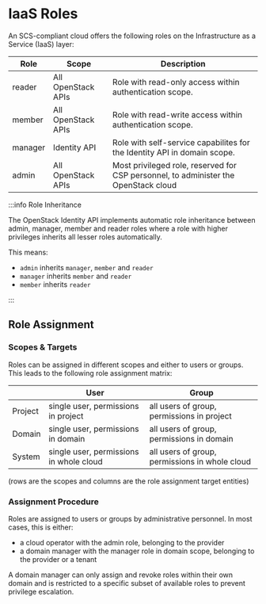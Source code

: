 # IaaS Roles

An SCS-compliant cloud offers the following roles on the Infrastructure as a Service (IaaS) layer:

| Role | Scope | Description |
|---|---|---|
| reader | All OpenStack APIs | Role with read-only access within authentication scope. |
| member | All OpenStack APIs | Role with read-write access within authentication scope. |
| manager | Identity API | Role with self-service capabilites for the Identity API in domain scope. |
| admin | All OpenStack APIs | Most privileged role, reserved for CSP personnel, to administer the OpenStack cloud |

:::info Role Inheritance

The OpenStack Identity API implements automatic role inheritance between admin, manager, member and reader roles where a role with higher privileges inherits all lesser roles automatically.

This means:

- `admin` inherits `manager`, `member` and `reader`
- `manager` inherits `member` and `reader`
- `member` inherits `reader`

:::

## Role Assignment

### Scopes & Targets

Roles can be assigned in different scopes and either to users or groups.
This leads to the following role assignment matrix:

| | User | Group |
|---|---|---|
| Project | single user, permissions in project | all users of group, permissions in project |
| Domain | single user, permissions in domain | all users of group, permissions in domain |
| System | single user, permissions in whole cloud | all users of group, permissions in whole cloud |

(rows are the scopes and columns are the role assignment target entities)

### Assignment Procedure

Roles are assigned to users or groups by administrative personnel.
In most cases, this is either:

- a cloud operator with the admin role, belonging to the provider
- a domain manager with the manager role in domain scope, belonging to the provider or a tenant

A domain manager can only assign and revoke roles within their own domain and is restricted to a specific subset of available roles to prevent privilege escalation.
